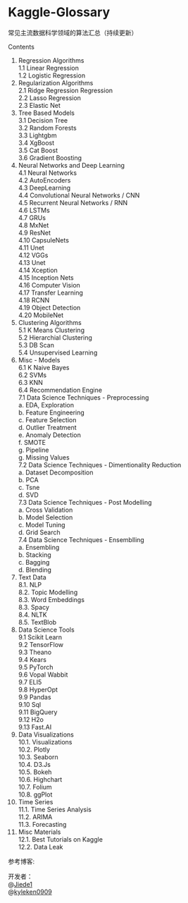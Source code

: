 # Kaggle-Glossary
常见主流数据科学领域的算法汇总（持续更新）  
  
Contents  
1. Regression Algorithms  
1.1 Linear Regression  
1.2 Logistic Regression  
2. Regularization Algorithms   
2.1 Ridge Regression Regression  
2.2 Lasso Regression  
2.3 Elastic Net  
3. Tree Based Models  
3.1 Decision Tree  
3.2 Random Forests  
3.3 Lightgbm  
3.4 XgBoost  
3.5 Cat Boost  
3.6 Gradient Boosting  
4. Neural Networks and Deep Learning   
4.1 Neural Networks  
4.2 AutoEncoders  
4.3 DeepLearning  
4.4 Convolutional Neural Networks / CNN  
4.5 Recurrent Neural Networks / RNN  
4.6 LSTMs  
4.7 GRUs  
4.8 MxNet  
4.9 ResNet  
4.10 CapsuleNets  
4.11 Unet  
4.12 VGGs  
4.13 Unet  
4.14 Xception  
4.15 Inception Nets  
4.16 Computer Vision  
4.17 Transfer Learning  
4.18 RCNN  
4.19 Object Detection  
4.20 MobileNet   
5. Clustering Algorithms   
5.1 K Means Clustering   
5.2 Hierarchial Clustering  
5.3 DB Scan  
5.4 Unsupervised Learning   
6. Misc - Models   
6.1 K Naive Bayes   
6.2 SVMs  
6.3 KNN  
6.4 Recommendation Engine   
7.1 Data Science Techniques - Preprocessing   
a. EDA, Exploration   
b. Feature Engineering   
c. Feature Selection   
d. Outlier Treatment  
e. Anomaly Detection  
f. SMOTE  
g. Pipeline  
g. Missing Values  
7.2 Data Science Techniques - Dimentionality Reduction   
a. Dataset Decomposition   
b. PCA   
c. Tsne   
d. SVD   
7.3 Data Science Techniques - Post Modelling   
a. Cross Validation   
b. Model Selection   
c. Model Tuning   
d. Grid Search   
7.4 Data Science Techniques - Ensemblling   
a. Ensembling   
b. Stacking   
c. Bagging  
d. Blending  
8. Text Data   
8.1. NLP   
8.2. Topic Modelling   
8.3. Word Embeddings   
8.3. Spacy   
8.4. NLTK   
8.5. TextBlob   
9. Data Science Tools   
9.1 Scikit Learn   
9.2 TensorFlow   
9.3 Theano   
9.4 Kears   
9.5 PyTorch   
9.6 Vopal Wabbit   
9.7 ELI5   
9.8 HyperOpt   
9.9 Pandas   
9.10 Sql     
9.11 BigQuery   
9.12 H2o   
9.13 Fast.AI   
10. Data Visualizations   
10.1. Visualizations   
10.2. Plotly   
10.3. Seaborn   
10.4. D3.Js   
10.5. Bokeh   
10.6. Highchart   
10.7. Folium    
10.8. ggPlot     
11. Time Series     
11.1. Time Series Analysis   
11.2. ARIMA   
11.3. Forecasting    
12. Misc Materials   
12.1. Best Tutorials on Kaggle   
12.2. Data Leak    

参考博客:  


开发者：  
@[Jiede1](https://github.com/Jiede1)  
@[kyleken0909](https://github.com/kyleken0909)

